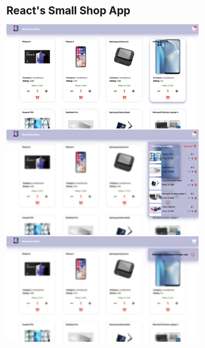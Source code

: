 # React's Small Shop App

![](./src/img/screenshots/1.png)
![](./src/img/screenshots/2.png)
![](./src/img/screenshots/3.png)